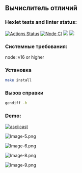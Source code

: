 ## Вычислитель отличий

### Hexlet tests and linter status:
[![Actions Status](https://github.com/SeriousCat96/frontend-project-46/workflows/hexlet-check/badge.svg)](https://github.com/SeriousCat96/frontend-project-46/actions) [![Node CI](https://github.com/SeriousCat96/frontend-project-46/actions/workflows/node-ci.yml/badge.svg?event=push)](https://github.com/SeriousCat96/frontend-project-46/actions/workflows/node-ci.yml) <a href="https://codeclimate.com/github/SeriousCat96/frontend-project-46/maintainability"><img src="https://api.codeclimate.com/v1/badges/1274b2bd7e3ead75d30c/maintainability" /></a> <a href="https://codeclimate.com/github/SeriousCat96/frontend-project-46/test_coverage"><img src="https://api.codeclimate.com/v1/badges/1274b2bd7e3ead75d30c/test_coverage" /></a>

### Системные требования:

node: v16 or higher

### Установка

```sh
make install
```

### Вызов справки

```sh
gendiff -h
```

### Demo:

[![asciicast](https://asciinema.org/a/587158.svg)](https://asciinema.org/a/587158)

![Image-5.png](https://i.postimg.cc/zvNtMFV5/Image-5.png)

![Image-6.png](https://i.postimg.cc/G90dqwhM/Image-6.png)

![Image-8.png](https://i.postimg.cc/Gp10NxRp/Image-8.png)

![Image-9.png](https://i.postimg.cc/43JGyQSS/Image-9.png)